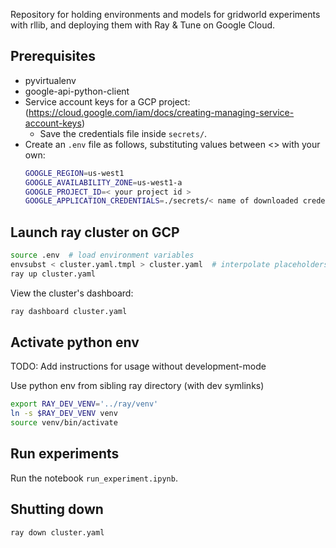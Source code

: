 Repository for holding environments and models for gridworld experiments with rllib, and deploying them with Ray & Tune on Google Cloud.

## Prerequisites

- pyvirtualenv
- google-api-python-client
- Service account keys for a GCP project: (https://cloud.google.com/iam/docs/creating-managing-service-account-keys)
  - Save the credentials file inside `secrets/`.
- Create an `.env` file as follows, substituting values between <> with your own:
  ```sh
  GOOGLE_REGION=us-west1
  GOOGLE_AVAILABILITY_ZONE=us-west1-a
  GOOGLE_PROJECT_ID=< your project id >
  GOOGLE_APPLICATION_CREDENTIALS=./secrets/< name of downloaded credentials.json >
  ```

## Launch ray cluster on GCP

```sh
source .env  # load environment variables
envsubst < cluster.yaml.tmpl > cluster.yaml  # interpolate placeholders in cluster config template
ray up cluster.yaml
```

View the cluster's dashboard:

```sh
ray dashboard cluster.yaml
```

## Activate python env

TODO: Add instructions for usage without development-mode

Use python env from sibling ray directory (with dev symlinks)

```sh
export RAY_DEV_VENV='../ray/venv'
ln -s $RAY_DEV_VENV venv
source venv/bin/activate
```

## Run experiments

Run the notebook `run_experiment.ipynb`.

## Shutting down

```sh
ray down cluster.yaml
```
